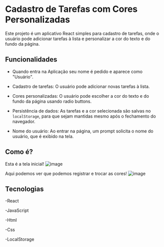 # Cadastro de Tarefas com Cores Personalizadas

Este projeto é um aplicativo React simples para cadastro de tarefas, onde o usuário pode adicionar tarefas à lista e personalizar a cor do texto e do fundo da página.

## Funcionalidades

- Quando entra na Aplicação seu nome é pedido e aparece como "Usuário".
  
- Cadastro de tarefas: O usuário pode adicionar novas tarefas à lista.
  
- Cores personalizadas: O usuário pode escolher a cor do texto e do fundo da página usando radio buttons.
  
- Persistência de dados: As tarefas e a cor selecionada são salvas no `localStorage`, para que sejam mantidas mesmo após o fechamento do navegador.
  
- Nome do usuário: Ao entrar na página, um prompt solicita o nome do usuário, que é exibido na tela.

## Como é?

Esta é a tela inicial!
![image](https://github.com/user-attachments/assets/3d957063-1ac4-4971-bef1-9f21380ce931)

Aqui podemos ver que podemos registrar e trocar as cores!
![image](https://github.com/user-attachments/assets/589ac842-e1bf-416f-ab0c-d9fc4efae6e1)


## Tecnologias

-React

-JavaScript

-Html

-Css

-LocalStorage



